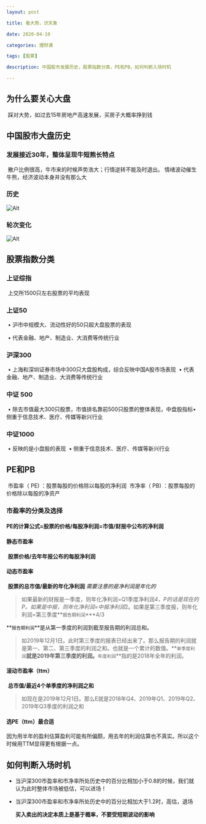 ```yaml
---
layout: post

title: 看大势，识天象

date: 2020-04-10

categories: 理财课

tags: [股票]

description: 中国股市发展历史，股票指数分类，PE和PB，如何判断入场时机

---
```





## 为什么要关心大盘

​		踩对大势，如过去15年房地产高速发展，买房子大概率挣到钱

## 中国股市大盘历史

### 发展接近30年，整体呈现牛短熊长特点

​			散户比例很高，牛市来的时候声势浩大；行情逆转不能及时退出。
​			情绪波动催生牛熊，经济波动本身并没有那么大

### 历史

![Alt](https://user-images.githubusercontent.com/35519242/78982342-83fbad80-7b54-11ea-90a8-f771d49f98f5.png)

###  轮次变化

![Alt](https://user-images.githubusercontent.com/35519242/78982380-9a096e00-7b54-11ea-8077-4c4395c0e99c.png)



## 股票指数分类
### 上证综指
​		上交所1500只左右股票的平均表现

### 上证50 

​		• 沪市中规模大、流动性好的50只超大盘股票的表现

​		• 代表金融、地产、制造业、大消费等传统行业

### 沪深300 

​		• 上海和深圳证券市场中300只大盘股构成，综合反映中国A股市场表现
​		• 代表金融、地产、制造业、大消费等传统行业
### 中证 500 
​		• 除去市值最大300只股票，市值排名靠前500只股票的整体表现，中盘股指标
​		• 侧重于信息技术、医疗、传媒等新兴行业
### 中证1000 
​		• 反映的是小盘股的表现
​		• 侧重于信息技术、医疗、传媒等新兴行业
## PE和PB 
​		市盈率（ PE) ：股票每股的价格除以每股的净利润
​		市净率（ PB) ：股票每股的价格除以每股的净资产

###  市盈率的分类及选择
#### PE的计算公式=股票的价格/每股净利润=市值/财报中公布的净利润

#### 静态市盈率

​		**股票价格/去年年报公布的每股净利润**

#### 动态市盈率

​		**股票的总市值/最新的年化净利润** 
​		*需要注意的是净利润是年化的*

> 如果最新的财报是一季度，则年化净利润=Q1季度净利润*4，P的话是现在的P。如果是中报，则年化净利润=中报净利润*2。如果是第三季度报，则年化利润=第三季度**`报告期利润`***4/3

​	**`报告期利润`**是从第一季度的利润到截至报告期的利润总和。

> 如2019年12月1日。此时第三季度的报表已经出来了。那么报告期的利润就是第一、第二、第三季度的利润之和。也就是一个累计的数值。**`单季度利润`**就是2019年第三季度的利润。**`年度利润`**指的是2018年全年的利润。

#### 滚动市盈率（ttm）

​		**总市值/最近4个单季度的净利润之和**

> 如现在是2019年12月1日。那么E就是2018年Q4、2019年Q1、2019年Q2、2019年Q3季度的利润之和

#### 选PE（ttm）最合适 

因为用半年的盈利估算盈利可能有所偏颇，用去年的利润估算也不真实。所以这个时候用TTM显得更有根据一点。

## 如何判断入场时机

- 当沪深300市盈率和市净率所处历史中的百分比相加小于0.8的时候，我们就认为此时整体市场被低估，可以进场！

- 当沪深300市盈率和市净率所处历史中的百分比相加大于1.2时，高估，退场

  **买入卖出的决定本质上是基于概率，不要受短期波动的影响**